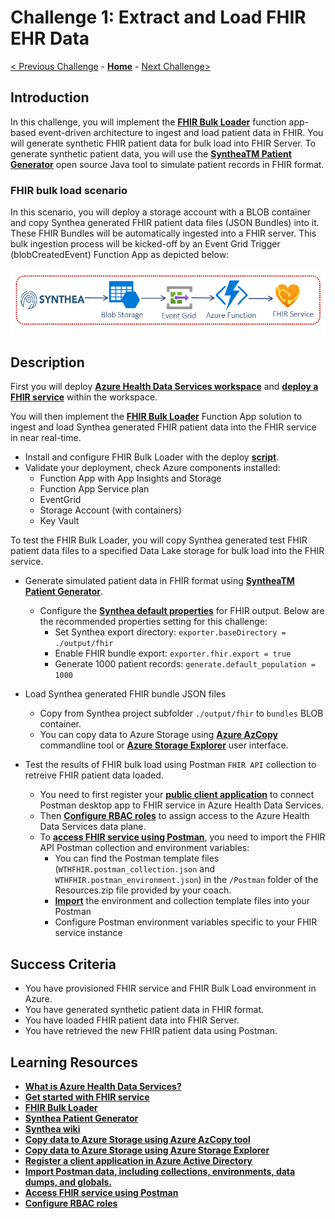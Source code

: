 # Challenge 1: Extract and Load FHIR EHR Data

[< Previous Challenge](./Challenge00.md) - **[Home](../README.md)** - [Next Challenge>](./Challenge02.md)

## Introduction

In this challenge, you will implement the **[FHIR Bulk Loader](https://github.com/microsoft/fhir-loader)** function app-based event-driven architecture to ingest and load patient data in FHIR.  You will generate synthetic FHIR patient data for bulk load into FHIR Server.  To generate synthetic patient data, you will use the **[SyntheaTM Patient Generator](https://github.com/synthetichealth/synthea#syntheatm-patient-generator)** open source Java tool to simulate patient records in FHIR format.  

### FHIR bulk load scenario
In this scenario, you will deploy a storage account with a BLOB container and copy Synthea generated FHIR patient data files (JSON Bundles) into it.  These FHIR Bundles will be automatically ingested into a FHIR server.  This bulk ingestion process will be kicked-off by an Event Grid Trigger (blobCreatedEvent) Function App as depicted below:

<center><img src="../images/challenge01-architecture.png" width="550"></center>

## Description

First you will deploy **[Azure Health Data Services workspace](https://docs.microsoft.com/en-us/azure/healthcare-apis/workspace-overview)** and **[deploy a FHIR service](https://docs.microsoft.com/en-us/azure/healthcare-apis/fhir/fhir-portal-quickstart)** within the workspace.

You will then implement the **[FHIR Bulk Loader](https://github.com/microsoft/fhir-loader)** Function App solution to ingest and load Synthea generated FHIR patient data into the FHIR service in near real-time.
- Install and configure FHIR Bulk Loader with the deploy **[script](https://github.com/microsoft/fhir-loader/blob/main/scripts/Readme.md#getting-started)**.
- Validate your deployment, check Azure components installed:
   - Function App with App Insights and Storage
   - Function App Service plan
   - EventGrid
   - Storage Account (with containers)
   - Key Vault

To test the FHIR Bulk Loader, you will copy Synthea generated test FHIR patient data files to a specified Data Lake storage for bulk load into the FHIR service.
- Generate simulated patient data in FHIR format using **[SyntheaTM Patient Generator](https://github.com/synthetichealth/synthea#syntheatm-patient-generator)**.
   - Configure the **[Synthea default properties](https://github.com/synthetichealth/synthea#changing-the-default-properties)** for FHIR output.  Below are the recommended properties setting for this challenge:
      - Set Synthea export directory: 
      `exporter.baseDirectory = ./output/fhir`
      - Enable FHIR bundle export: 
      `exporter.fhir.export = true`
      - Generate 1000 patient records: 
      `generate.default_population = 1000`
        
 - Load Synthea generated FHIR bundle JSON files
   - Copy from Synthea project subfolder `./output/fhir` to `bundles` BLOB container.
   - You can copy data to Azure Storage using **[Azure AzCopy](https://docs.microsoft.com/en-us/azure/storage/common/storage-use-azcopy-v10)** commandline tool or **[Azure Storage Explorer](https://docs.microsoft.com/en-us/azure/storage/blobs/storage-quickstart-blobs-storage-explorer#upload-blobs-to-the-container)** user interface.
- Test the results of FHIR bulk load using Postman `FHIR API` collection to retreive FHIR patient data loaded.
   - You need to first register your **[public client application](https://learn.microsoft.com/en-us/azure/healthcare-apis/register-application)**  to connect Postman desktop app to FHIR service in Azure Health Data Services.
   - Then **[Configure RBAC roles](https://learn.microsoft.com/en-us/azure/healthcare-apis/configure-azure-rbac)**  to assign access to the Azure Health Data Services data plane.
   - To **[access FHIR service using Postman](https://learn.microsoft.com/en-us/azure/healthcare-apis/fhir/use-postman)**, you need to import the FHIR API Postman collection and environment variables:
      - You can find the Postman template files (`WTHFHIR.postman_collection.json` and `WTHFHIR.postman_environment.json`) in the `/Postman` folder of the Resources.zip file provided by your coach. 
      - **[Import](https://learning.postman.com/docs/getting-started/importing-and-exporting-data/)** the environment and collection template files into your Postman
      - Configure Postman environment variables specific to your FHIR service instance

## Success Criteria

   - You have provisioned FHIR service and FHIR Bulk Load environment in Azure.
   - You have generated synthetic patient data in FHIR format.
   - You have loaded FHIR patient data into FHIR Server.
   - You have retrieved the new FHIR patient data using Postman.

## Learning Resources

- **[What is Azure Health Data Services?](https://docs.microsoft.com/en-us/azure/healthcare-apis/healthcare-apis-overview)**
- **[Get started with FHIR service](https://docs.microsoft.com/en-us/azure/healthcare-apis/fhir/get-started-with-fhir)**
- **[FHIR Bulk Loader](https://github.com/microsoft/fhir-loader)**
- **[Synthea Patient Generator](https://github.com/synthetichealth/synthea#syntheatm-patient-generator)**
- **[Synthea wiki](https://github.com/synthetichealth/synthea/wiki)**
- **[Copy data to Azure Storage using Azure AzCopy tool](https://docs.microsoft.com/en-us/azure/storage/common/storage-use-azcopy-v10)**
- **[Copy data to Azure Storage using Azure Storage Explorer](https://docs.microsoft.com/en-us/azure/storage/blobs/storage-quickstart-blobs-storage-explorer#upload-blobs-to-the-container)** 
- **[Register a client application in Azure Active Directory](https://learn.microsoft.com/en-us/azure/healthcare-apis/register-application)**
- **[Import Postman data, including collections, environments, data dumps, and globals.](https://learning.postman.com/docs/getting-started/importing-and-exporting-data/)**
- **[Access FHIR service using Postman](https://learn.microsoft.com/en-us/azure/healthcare-apis/fhir/use-postman)**
- **[Configure RBAC roles](https://learn.microsoft.com/en-us/azure/healthcare-apis/configure-azure-rbac)**
